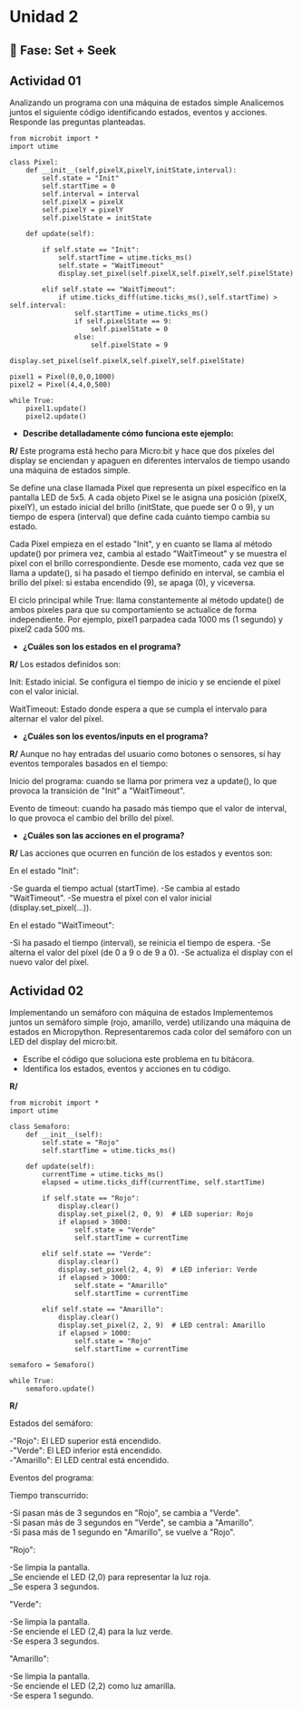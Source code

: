 # Unidad 2

## 🔎 Fase: Set + Seek

## Actividad 01

Analizando un programa con una máquina de estados simple
Analicemos juntos el siguiente código identificando estados, eventos y acciones. Responde las preguntas planteadas.

```
from microbit import *
import utime

class Pixel:
    def __init__(self,pixelX,pixelY,initState,interval):
        self.state = "Init"
        self.startTime = 0
        self.interval = interval
        self.pixelX = pixelX
        self.pixelY = pixelY
        self.pixelState = initState

    def update(self):

        if self.state == "Init":
            self.startTime = utime.ticks_ms()
            self.state = "WaitTimeout"
            display.set_pixel(self.pixelX,self.pixelY,self.pixelState)

        elif self.state == "WaitTimeout":
            if utime.ticks_diff(utime.ticks_ms(),self.startTime) > self.interval:
                self.startTime = utime.ticks_ms()
                if self.pixelState == 9:
                    self.pixelState = 0
                else:
                    self.pixelState = 9
                display.set_pixel(self.pixelX,self.pixelY,self.pixelState)

pixel1 = Pixel(0,0,0,1000)
pixel2 = Pixel(4,4,0,500)

while True:
    pixel1.update()
    pixel2.update()
```
- **Describe detalladamente cómo funciona este ejemplo:**
  
**R/** Este programa está hecho para Micro:bit y hace que dos píxeles del display se enciendan y apaguen en diferentes intervalos de tiempo usando una máquina de estados simple.

Se define una clase llamada Pixel que representa un píxel específico en la pantalla LED de 5x5. A cada objeto Pixel se le asigna una posición (pixelX, pixelY), un estado inicial del brillo (initState, que puede ser 0 o 9), y un tiempo de espera (interval) que define cada cuánto tiempo cambia su estado.

Cada Pixel empieza en el estado "Init", y en cuanto se llama al método update() por primera vez, cambia al estado "WaitTimeout" y se muestra el píxel con el brillo correspondiente. Desde ese momento, cada vez que se llama a update(), si ha pasado el tiempo definido en interval, se cambia el brillo del píxel: si estaba encendido (9), se apaga (0), y viceversa.

El ciclo principal while True: llama constantemente al método update() de ambos píxeles para que su comportamiento se actualice de forma independiente. Por ejemplo, pixel1 parpadea cada 1000 ms (1 segundo) y pixel2 cada 500 ms.

- **¿Cuáles son los estados en el programa?**
  
**R/** Los estados definidos son:

Init: Estado inicial. Se configura el tiempo de inicio y se enciende el píxel con el valor inicial.

WaitTimeout: Estado donde espera a que se cumpla el intervalo para alternar el valor del píxel.

- **¿Cuáles son los eventos/inputs en el programa?**
  
**R/** Aunque no hay entradas del usuario como botones o sensores, sí hay eventos temporales basados en el tiempo:

Inicio del programa: cuando se llama por primera vez a update(), lo que provoca la transición de "Init" a "WaitTimeout".

Evento de timeout: cuando ha pasado más tiempo que el valor de interval, lo que provoca el cambio del brillo del píxel.

- **¿Cuáles son las acciones en el programa?**
  
**R/** Las acciones que ocurren en función de los estados y eventos son:

En el estado "Init":

-Se guarda el tiempo actual (startTime).
-Se cambia al estado "WaitTimeout".
-Se muestra el píxel con el valor inicial (display.set_pixel(...)).

En el estado "WaitTimeout":

-Si ha pasado el tiempo (interval), se reinicia el tiempo de espera.
-Se alterna el valor del píxel (de 0 a 9 o de 9 a 0).
-Se actualiza el display con el nuevo valor del píxel.

## Actividad 02

Implementando un semáforo con máquina de estados
Implementemos juntos un semáforo simple (rojo, amarillo, verde) utilizando una máquina de estados en Micropython. Representaremos cada color del semáforo con un LED del display del micro:bit.

- Escribe el código que soluciona este problema en tu bitácora.
- Identifica los estados, eventos y acciones en tu código.

**R/** 
```
from microbit import *
import utime

class Semaforo:
    def __init__(self):
        self.state = "Rojo"
        self.startTime = utime.ticks_ms()

    def update(self):
        currentTime = utime.ticks_ms()
        elapsed = utime.ticks_diff(currentTime, self.startTime)

        if self.state == "Rojo":
            display.clear()
            display.set_pixel(2, 0, 9)  # LED superior: Rojo
            if elapsed > 3000:
                self.state = "Verde"
                self.startTime = currentTime

        elif self.state == "Verde":
            display.clear()
            display.set_pixel(2, 4, 9)  # LED inferior: Verde
            if elapsed > 3000:
                self.state = "Amarillo"
                self.startTime = currentTime

        elif self.state == "Amarillo":
            display.clear()
            display.set_pixel(2, 2, 9)  # LED central: Amarillo
            if elapsed > 1000:
                self.state = "Rojo"
                self.startTime = currentTime

semaforo = Semaforo()

while True:
    semaforo.update()
```
**R/**  

Estados del semáforo:

-"Rojo": El LED superior está encendido.  
-"Verde": El LED inferior está encendido.  
-"Amarillo": El LED central está encendido.  

Eventos del programa:

Tiempo transcurrido:

-Si pasan más de 3 segundos en "Rojo", se cambia a "Verde".  
-Si pasan más de 3 segundos en "Verde", se cambia a "Amarillo".  
-Si pasa más de 1 segundo en "Amarillo", se vuelve a "Rojo".  

"Rojo":

-Se limpia la pantalla.  
_Se enciende el LED (2,0) para representar la luz roja.  
_Se espera 3 segundos.  

"Verde":

-Se limpia la pantalla.  
-Se enciende el LED (2,4) para la luz verde.  
-Se espera 3 segundos.  

"Amarillo":

-Se limpia la pantalla.  
-Se enciende el LED (2,2) como luz amarilla.  
-Se espera 1 segundo.  



